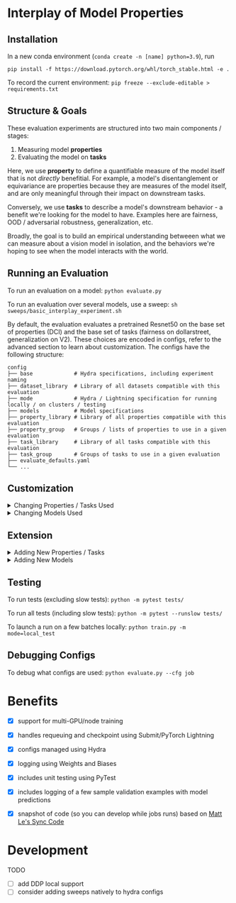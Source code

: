 # Interplay of Model Properties

## Installation
In a new conda environment (`conda create -n [name] python=3.9`), run

`pip install -f https://download.pytorch.org/whl/torch_stable.html -e .`

To record the current environment: `pip freeze --exclude-editable > requirements.txt`

## Structure & Goals
These evaluation experiments are structured into two main components / stages:
1) Measuring model **properties**
2) Evaluating the model on **tasks**

Here, we use **property** to define a quantifiable measure of the model itself that is not *directly* benefitial. For example, a model's disentanglement or equivariance are properties because they are measures of the model itself, and are only meaningful through their impact on downstream tasks. 

Conversely, we use **tasks** to describe a model's downstream behavior - a benefit we're looking for the model to have. Examples here are fairness, OOD / adversarial robustness, generalization, etc. 

Broadly, the goal is to build an empirical understanding betweeen what we can measure about a vision model in isolation, and the behaviors we're hoping to see when the model interacts with the world. 

## Running an Evaluation
To run an evaluation on a model: `python evaluate.py`

To run an evaluation over several models, use a sweep: `sh sweeps/basic_interplay_experiment.sh`

By default, the evaluation evaluates a pretrained Resnet50 on the base set of properties (DCI) and the base set of tasks (fairness on dollarstreet, generalization on V2). These choices are encoded in configs, refer to the advanced section to learn about customization. The configs have the following structure: 

    config
    ├── base             # Hydra specifications, including experiment naming
    ├── dataset_library  # Library of all datasets compatible with this evaluation           
    ├── mode             # Hydra / Lightning specification for running locally / on clusters / testing
    ├── models           # Model specifications
    ├── property_library # Library of all properties compatible with this evaluation
    ├── property_group   # Groups / lists of properties to use in a given evaluation
    ├── task_library     # Library of all tasks compatible with this evaluation
    ├── task_group       # Groups of tasks to use in a given evaluation    
    ├── evaluate_defaults.yaml 
    └── ...


## Customization
<details>
  <summary> Changing Properties / Tasks Used </summary>

#### To change which properties are measured: 
- Option 1: Alter the list of properties in `config/property_group/base`
     ``` 
    config/property_group/base.yaml

      properties: [DCI, <property_name_here>]
    ```
  
- Option 2: create a new property group (make a new config file, ex: `config/property_group/new_property_group`, and specify it in `evaluate_defaults.yaml`
     ``` 
    config/property_group/new_property_group.yaml

      properties: [<property_name_here>]
    ```

    ``` 
    config/evaluate_defaults.yaml

      property_group: <new_property_group>
    ```

#### To change which tasks are evaluated: 
- Option 1: Alter the list of tasks in `config/task_group/base`
    ``` 
    config/task_group/base.yaml

      properties: [generalization_v2, <task_name_here>]
    ```
- Option 2: create a new task group (make a new config file, ex: `config/task_group/new_task_group`, and specify it in `evaluate_defaults.yaml`
    ``` 
    config/task_group/new_task_group.yaml

      tasks: [<task_name_here>]
    ```

    ``` 
    config/evaluate_defaults.yaml

      task_group: <new_task_group>
    ```
  
  </details>
  
  <details>
  <summary> Changing Models Used </summary>
  
#### To change which model(s) are used: 
- For non-sweep experiments, change the model in `evaluate_defaults.yaml`. You can find supported models in `config/models/`
    ``` 
    config/evaluate_defaults.yaml

      model: chosen_model
    ```
- For sweeps: change the models list in your sweep file directly, e.g. in `sh sweeps/basic_interplay_experiment.sh`
    ``` 
    sweeps/basic_interplay_experiment.yaml

      python evaluate.py -m model=resnet101,resnet18,chosen_model \
    ```   
    
</details>

## Extension
<details>
  <summary> Adding New Properties / Tasks </summary>
  
#### To add a new property: 
1) Add a config object to the property library found in `config/property_library/all.yaml` under the appropriate subsection
    ``` 
    config/property_library/all.yaml
      
      new_property_name: 
          _target_: properties.<property_type>.<class>
          logging_name: '<new_property_name>'
    ```
2) Add the property name to the desired property_group (e.g. change 'properties' in `config/property_group/base.yaml` to include the new property)
    ``` 
    config/property_group/base.yaml

      properties: [dci, <new_property_name>]
    ```
3) Add a python class for a new property in `properties/<category>.py` (e.g. `properties/equivariance.py`), inheriting the `Property` class.
    ``` 
    properties/<property_type>.py
        
      class NewPropertyName(Property):
        """Example Property Description"""

        def __init__(self, logging_name: str):
            super().__init__(logging_name)

        def measure(
            self,
            config: DictConfig,
            model: ClassifierModule,
            datamodule: pl.LightningDataModule,
            trainer: pl.Trainer,
        ):
            #### Insert Calculation Here #### 
            # Log like this: trainer.logger.experiment.log({self.logging_name: 13})
            return 
    ```

#### To add a new task: 
1) Add a config object to the task library found in `config/task_library/all.yaml` under the appropriate subsection
     ``` 
    config/task_library/all.yaml
      
      new_task_name: 
          _target_: tasks.<task_type>.<class>
          logging_name: '<new_task_name>'
    ```
2) Add the task name to the desired task_group (e.g. change 'properties' in `config/task_group/base.yaml` to include the new task)
     ``` 
    config/task_group/base.yaml

      tasks: [generalization_v2, <new_task_name>]
    ```
3) Add a python class for a new task in `tasks/<category>.py` (e.g. `tasks/fairness.py`), inheriting the `Task` class.

    ``` 
    tasks/<task_type>.py
        
      class NewTaskName(Task):
        def __init__(self, dataset_names: list[str], metrics: list, logging_name: str):
            super().__init__(dataset_names, metrics, logging_name)

        def evaluate(self, config: DictConfig, model: ClassifierModule, trainer: pl.Trainer):
            # Log like this:
            # trainer.logger.experiment.log(
                {self.logging_name + "_" + metric_name]}
            #)
            return

    ```
    
  </details>

<details>
    
  <summary> Adding New Models </summary>

  #### To add a new model: 
1) Add a config yaml file in `config/models/<new_model>.yaml` with a 'model_name' and a 'module' key that maps to the model target.
     ``` 
    config/models/<new_model>.yaml

        # @package _global_
        model_name: new_model_name

        module: 
          _target_: models.<model_architecture>.<file_name>.<class>
          learning_rate: 1e-4
          optimizer: adam

    ```
2) Add the model name to either `evaluate_defaults.yaml` or the sweep to include it in your run. 
    ``` 
    config/evaluate_defaults.yaml

      model: new_model_name
    ```
3) Add a python class for a new model in `models/<architecture_folder>/<new_model>.py` (e.g. `models/resnet/resnet.py`) that inherits the Classifier module. You can either keep all the models for a given architecture in one script, or separate them out into distinct files if there's more detailed implementation. Just make sure your the config target matches the path you use!
    
    ``` 
    models/<architecture_folder>/<new_model>.py
        
        from base_model import ClassifierModule
        
        class NewModelName(ClassifierModule):
            def __init__(
                self,
                timm_name: str = "",
                checkpoint_url: str = "",
            ):
                super().__init__(
                    timm_name=timm_name,
                    checkpoint_url=checkpoint_url
                )
            
            # Optional 
            def load_backbone(self):
                model = <something>
  
                return model

    ```
    
  </details>

  
## Testing
To run tests (excluding slow tests): `python -m pytest tests/`

To run all tests (including slow tests): `python -m pytest --runslow tests/`

To launch a run on a few batches locally: `python train.py -m mode=local_test`

## Debugging Configs
To debug what configs are used: `python evaluate.py --cfg job`


# Benefits

- [x] support for multi-GPU/node training
- [x] handles requeuing and checkpoint using Submit/PyTorch Lightning
- [x] configs managed using Hydra
- [x] logging using Weights and Biases
- [x] includes unit testing using PyTest
- [x] includes logging of a few sample validation examples with model predictions
- [x] snapshot of code (so you can develop while jobs runs) based on [Matt Le's Sync Code](https://fb.workplace.com/groups/airesearchinfrausers/posts/1774890499334188/?comment_id=1774892729333965&reply_comment_id=1775084782648093)



# Development

TODO
- [ ] add DDP local support
- [ ] consider adding sweeps natively to hydra configs
